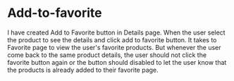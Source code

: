 # Add-to-favorite

I have created Add to Favorite button in Details page. When the user select the product to see the details and click add to favorite button.
It takes to Favorite page to view the user's favorite products. But whenever the user come back to the same product details, the user
should not click the favorite button again or the button should disabled to let the user know that the products is already added to their
favorite page.
